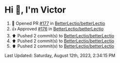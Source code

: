 <h1>Hi 👋, I'm Victor </h1>

<!--RECENT_ACTIVITY:start-->
1. 💪 Opened PR [#177](https://github.com/BetterLectio/betterLectio/pull/177) in [BetterLectio/betterLectio](https://github.com/BetterLectio/betterLectio)<br>
2. 👍 Approved [#176](https://github.com/BetterLectio/betterLectio/pull/176#pullrequestreview-1569346942) in [BetterLectio/betterLectio](https://github.com/BetterLectio/betterLectio)<br>
3. ⬆️ Pushed 2 commit(s) to [BetterLectio/betterLectio](https://github.com/BetterLectio/betterLectio)<br>
4. ⬆️ Pushed 2 commit(s) to [BetterLectio/betterLectio](https://github.com/BetterLectio/betterLectio)<br>
5. ⬆️ Pushed 2 commit(s) to [BetterLectio/betterLectio](https://github.com/BetterLectio/betterLectio)<br>
<!--RECENT_ACTIVITY:end-->

<!--RECENT_ACTIVITY:last_update-->
Last Updated: Saturday, August 12th, 2023, 2:34:15 PM
<!--RECENT_ACTIVITY:last_update_end-->
